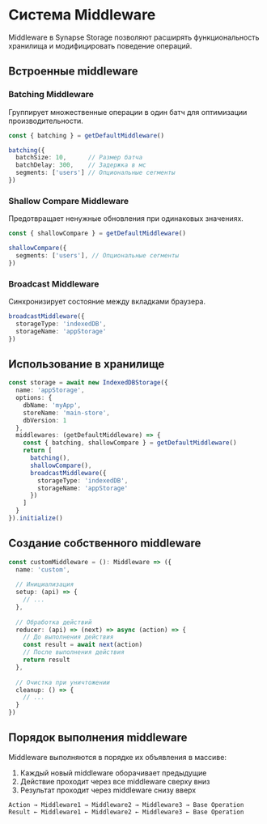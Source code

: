 # Система Middleware

Middleware в Synapse Storage позволяют расширять функциональность хранилища и модифицировать поведение операций.

## Встроенные middleware

### Batching Middleware
Группирует множественные операции в один батч для оптимизации производительности.

```typescript
const { batching } = getDefaultMiddleware()

batching({
  batchSize: 10,      // Размер батча
  batchDelay: 300,    // Задержка в мс
  segments: ['users'] // Опциональные сегменты
})
```

### Shallow Compare Middleware
Предотвращает ненужные обновления при одинаковых значениях.

```typescript
const { shallowCompare } = getDefaultMiddleware()

shallowCompare({
  segments: ['users'], // Опциональные сегменты
})
```

### Broadcast Middleware
Синхронизирует состояние между вкладками браузера.

```typescript
broadcastMiddleware({
  storageType: 'indexedDB',
  storageName: 'appStorage'
})
```

## Использование в хранилище

```typescript
const storage = await new IndexedDBStorage({
  name: 'appStorage',
  options: {
    dbName: 'myApp',
    storeName: 'main-store',
    dbVersion: 1
  },
  middlewares: (getDefaultMiddleware) => {
    const { batching, shallowCompare } = getDefaultMiddleware()
    return [
      batching(),
      shallowCompare(),
      broadcastMiddleware({
        storageType: 'indexedDB',
        storageName: 'appStorage'
      })
    ]
  }
}).initialize()
```

## Создание собственного middleware

```typescript
const customMiddleware = (): Middleware => ({
  name: 'custom',
  
  // Инициализация
  setup: (api) => {
    // ...
  },
  
  // Обработка действий
  reducer: (api) => (next) => async (action) => {
    // До выполнения действия
    const result = await next(action)
    // После выполнения действия
    return result
  },
  
  // Очистка при уничтожении
  cleanup: () => {
    // ...
  }
})
```

## Порядок выполнения middleware

Middleware выполняются в порядке их объявления в массиве:
1. Каждый новый middleware оборачивает предыдущие
2. Действие проходит через все middleware сверху вниз
3. Результат проходит через middleware снизу вверх

```
Action → Middleware1 → Middleware2 → Middleware3 → Base Operation
Result ← Middleware1 ← Middleware2 ← Middleware3 ← Base Operation
```